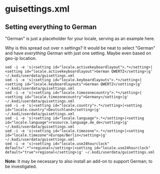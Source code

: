 # guisettings.xml

## Setting everything to German

"German" is just a placeholder for your locale, serving as an example here.

Why is this spread out over n settings? It would be neat to select "German" and have _everything_ German with just one setting. Maybe even based on geo-ip location.

```
sed -i -e 's|<setting id="locale.activekeyboardlayout">.*</setting>|<setting id="locale.activekeyboardlayout">German QWERTZ</setting>|g' ~/.kodi/userdata/guisettings.xml
sed -i -e 's|<setting id="locale.keyboardlayouts">.*</setting>|<setting id="locale.keyboardlayouts">German QWERTZ</setting>|g' ~/.kodi/userdata/guisettings.xml
sed -i -e 's|<setting id="locale.timezonecountry">.*</setting>|<setting id="locale.timezonecountry">Germany</setting>|g' ~/.kodi/userdata/guisettings.xml
sed -i -e 's|<setting id="locale.country">.*</setting>|<setting id="locale.country">Deutschland</setting>|g' ~/.kodi/userdata/guisettings.xml
sed -i -e 's|<setting id="locale.language">.*</setting>|<setting id="locale.language">resource.language.de_de</setting>|g' ~/.kodi/userdata/guisettings.xml
sed -i -e 's|<setting id="locale.timezone">.*</setting>|<setting id="locale.timezone">Europe/Berlin</setting>|g' ~/.kodi/userdata/guisettings.xml
sed -i -e 's|<setting id="locale.use24hourclock" default=".*">regional</setting>|<setting id="locale.use24hourclock" default="true">regional</setting>|g' ~/.kodi/userdata/guisettings.xml
```

__Note:__ It may be necessary to also install an add-on to support German; to be investigated.

